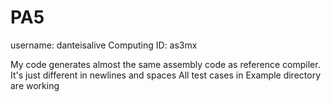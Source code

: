 # PA5
username: danteisalive
Computing ID: as3mx

My code generates almost the same assembly code as reference compiler. It's just different in newlines and spaces
All test cases in Example directory are working